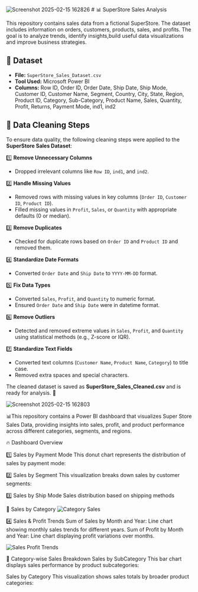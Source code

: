 ![Screenshot 2025-02-15 162826](https://github.com/user-attachments/assets/852b9da6-e899-4c66-9ea8-0ba32865fd09) # 📊 SuperStore Sales Analysis

This repository contains sales data from a fictional SuperStore. The dataset includes information on orders, customers, products, sales, and profits. The goal is to analyze trends, identify insights,build useful data visualizations and improve business strategies. 

## 📁 Dataset
- **File:** `SuperStore_Sales_Dataset.csv`
- **Tool Used:** Microsoft Power BI
- **Columns:** Row ID, Order ID, Order Date, Ship Date, Ship Mode, Customer ID, Customer Name, Segment, Country, City, State, Region, Product ID, Category, Sub-Category, Product Name, Sales, Quantity, Profit, Returns, Payment Mode, ind1, ind2


## 🧼 Data Cleaning Steps

To ensure data quality, the following cleaning steps were applied to the **SuperStore Sales Dataset**:

1️⃣ **Remove Unnecessary Columns**  
   - Dropped irrelevant columns like `Row ID`, `ind1`, and `ind2`.  

2️⃣ **Handle Missing Values**  
   - Removed rows with missing values in key columns (`Order ID`, `Customer ID`, `Product ID`).  
   - Filled missing values in `Profit`, `Sales`, or `Quantity` with appropriate defaults (0 or median).  

3️⃣ **Remove Duplicates**  
   - Checked for duplicate rows based on `Order ID` and `Product ID` and removed them.  

4️⃣ **Standardize Date Formats**  
   - Converted `Order Date` and `Ship Date` to `YYYY-MM-DD` format.  

5️⃣ **Fix Data Types**  
   - Converted `Sales`, `Profit`, and `Quantity` to numeric format.  
   - Ensured `Order Date` and `Ship Date` were in datetime format.  

6️⃣ **Remove Outliers**  
   - Detected and removed extreme values in `Sales`, `Profit`, and `Quantity` using statistical methods (e.g., Z-score or IQR).  

7️⃣ **Standardize Text Fields**  
   - Converted text columns (`Customer Name`, `Product Name`, `Category`) to title case.  
   - Removed extra spaces and special characters.  

The cleaned dataset is saved as **SuperStore_Sales_Cleaned.csv** and is ready for analysis. 🚀


![Screenshot 2025-02-15 162803](https://github.com/user-attachments/assets/b03a3196-8476-4212-b294-12816ad51d9c)

📊This repository contains a Power BI dashboard that visualizes Super Store Sales Data, providing insights into sales, profit, and product performance across different categories, segments, and regions.

🔥 Dashboard Overview

1️⃣ Sales by Payment Mode
This donut chart represents the distribution of sales by payment mode:
 
2️⃣ Sales by Segment
This visualization breaks down sales by customer segments:
 
3️⃣ Sales by Ship Mode
Sales distribution based on shipping methods

 📌 Sales by Category
 ![Category Sales](https://github.com/user-attachments/assets/04cc096d-54bd-43be-8e90-de4890c1d7df)


4️⃣ Sales & Profit Trends
Sum of Sales by Month and Year: Line chart showing monthly sales trends for different years.
Sum of Profit by Month and Year: Line chart displaying profit variations over months.

![Sales   Profit Trends](https://github.com/user-attachments/assets/80a2b057-0ba3-4bed-82fa-d798f3f4ef27)

📌 Category-wise Sales Breakdown
Sales by SubCategory
This bar chart displays sales performance by product subcategories:

Sales by Category
This visualization shows sales totals by broader product categories:



 

